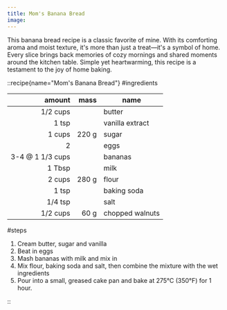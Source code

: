 ```yaml
---
title: Mom's Banana Bread
image: 
---
```


This banana bread recipe is a classic favorite of mine. With its comforting aroma and moist texture, it's more than just a treat—it's a symbol of home. Every slice brings back memories of cozy mornings and shared moments around the kitchen table. Simple yet heartwarming, this recipe is a testament to the joy of home baking.


::recipe{name="Mom's Banana Bread"}
#ingredients

|           amount |  mass | name            |
| ----------------:| -----:| --------------- |
|         1/2 cups |       | butter          |
|            1 tsp |       | vanilla extract |
|           1 cups | 220 g | sugar           |
|                2 |       | eggs            |
| 3-4 @ 1 1/3 cups |       | bananas         |
|           1 Tbsp |       | milk            |
|           2 cups | 280 g | flour           |
|            1 tsp |       | baking soda     |
|          1/4 tsp |       | salt            |
|         1/2 cups |  60 g     | chopped walnuts |

#steps

1. Cream butter, sugar and vanilla
2. Beat in eggs
3. Mash bananas with milk and mix in
4. Mix flour, baking soda and salt, then combine the mixture with the wet ingredients
5. Pour into a small, greased cake pan and bake at 275°C (350°F) for 1 hour. 

::